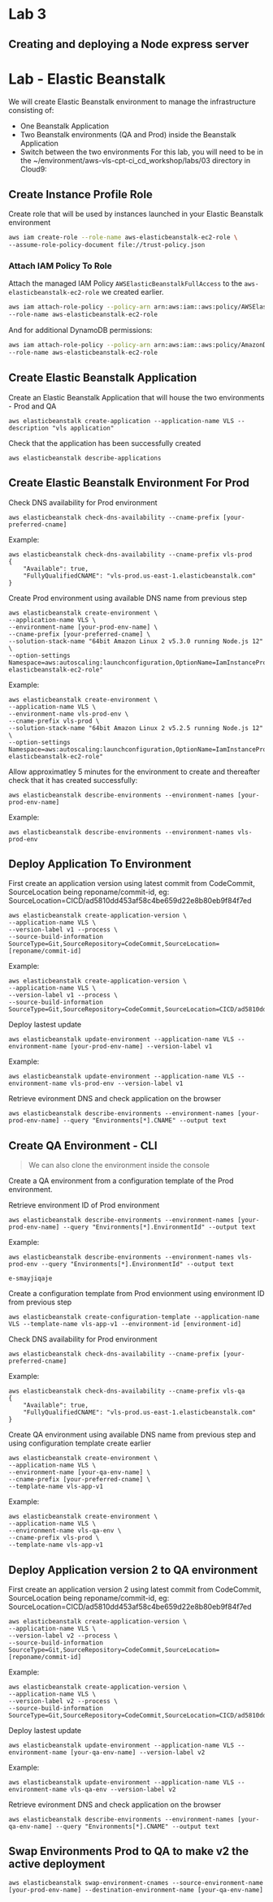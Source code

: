 # Lab 3

## Creating and deploying a Node express server

# Lab - Elastic Beanstalk

We will create Elastic Beanstalk environment to manage the infrastructure consisting of:

- One Beanstalk Application
- Two Beanstalk environments (QA and Prod) inside the Beanstalk Application
- Switch between the two environments
For this lab, you will need to be in the ~/environment/aws-vls-cpt-ci_cd_workshop/labs/03 directory in Cloud9:

## Create Instance Profile Role

Create role that will be used by instances launched in your Elastic Beanstalk environment

```bash
aws iam create-role --role-name aws-elasticbeanstalk-ec2-role \
--assume-role-policy-document file://trust-policy.json
```

### Attach IAM Policy To Role

Attach the managed IAM Policy `AWSElasticBeanstalkFullAccess` to the `aws-elasticbeanstalk-ec2-role` we created earlier.

```bash
aws iam attach-role-policy --policy-arn arn:aws:iam::aws:policy/AWSElasticBeanstalkFullAccess \
--role-name aws-elasticbeanstalk-ec2-role
```

And for additional DynamoDB permissions:

```bash
aws iam attach-role-policy --policy-arn arn:aws:iam::aws:policy/AmazonDynamoDBFullAccess \
--role-name aws-elasticbeanstalk-ec2-role
```

## Create Elastic Beanstalk Application

Create an Elastic Beanstalk Application that will house the two environments - Prod and QA

```
aws elasticbeanstalk create-application --application-name VLS --description "vls application"
```

Check that the application has been successfully created

```
aws elasticbeanstalk describe-applications
```

## Create Elastic Beanstalk Environment For Prod

Check DNS availability for Prod environment

```
aws elasticbeanstalk check-dns-availability --cname-prefix [your-preferred-cname]
```

Example:
```
aws elasticbeanstalk check-dns-availability --cname-prefix vls-prod
{
    "Available": true, 
    "FullyQualifiedCNAME": "vls-prod.us-east-1.elasticbeanstalk.com"
}
```

Create Prod environment using available DNS name from previous step

```
aws elasticbeanstalk create-environment \
--application-name VLS \
--environment-name [your-prod-env-name] \
--cname-prefix [your-preferred-cname] \
--solution-stack-name "64bit Amazon Linux 2 v5.3.0 running Node.js 12" \
--option-settings Namespace=aws:autoscaling:launchconfiguration,OptionName=IamInstanceProfile,Value="aws-elasticbeanstalk-ec2-role"
```

Example:

```
aws elasticbeanstalk create-environment \
--application-name VLS \
--environment-name vls-prod-env \
--cname-prefix vls-prod \
--solution-stack-name "64bit Amazon Linux 2 v5.2.5 running Node.js 12" \
--option-settings Namespace=aws:autoscaling:launchconfiguration,OptionName=IamInstanceProfile,Value="aws-elasticbeanstalk-ec2-role"
```

Allow approximatley 5 minutes for the environment to create and thereafter check that it has created successfully:

```
aws elasticbeanstalk describe-environments --environment-names [your-prod-env-name]
```

Example:
```
aws elasticbeanstalk describe-environments --environment-names vls-prod-env
```

## Deploy Application To Environment

First create an application version using latest commit from CodeCommit, SourceLocation being reponame/commit-id, eg: SourceLocation=CICD/ad5810dd453af58c4be659d22e8b80eb9f84f7ed

```
aws elasticbeanstalk create-application-version \
--application-name VLS \
--version-label v1 --process \
--source-build-information SourceType=Git,SourceRepository=CodeCommit,SourceLocation=[reponame/commit-id]
```

Example:

```
aws elasticbeanstalk create-application-version \
--application-name VLS \
--version-label v1 --process \
--source-build-information SourceType=Git,SourceRepository=CodeCommit,SourceLocation=CICD/ad5810dd453af58c4be659d22e8b80eb9f84f7ed
```

Deploy lastest update 

```
aws elasticbeanstalk update-environment --application-name VLS --environment-name [your-prod-env-name] --version-label v1
```

Example:

```
aws elasticbeanstalk update-environment --application-name VLS --environment-name vls-prod-env --version-label v1
```

Retrieve evironment DNS and check application on the browser

```
aws elasticbeanstalk describe-environments --environment-names [your-prod-env-name] --query "Environments[*].CNAME" --output text
```

## Create QA Environment - CLI

> We can also clone the environment inside the console

Create a QA environment from a configuration template of the Prod environment.

Retrieve environment ID of Prod environment 

```
aws elasticbeanstalk describe-environments --environment-names [your-prod-env-name] --query "Environments[*].EnvironmentId" --output text
```

Example:
```
aws elasticbeanstalk describe-environments --environment-names vls-prod-env --query "Environments[*].EnvironmentId" --output text

e-smayjiqaje
```

Create a configuration template from Prod envionment using environment ID from previous step

```
aws elasticbeanstalk create-configuration-template --application-name VLS --template-name vls-app-v1 --environment-id [environment-id]
```

Check DNS availability for Prod environment

```
aws elasticbeanstalk check-dns-availability --cname-prefix [your-preferred-cname]
```

Example:
```
aws elasticbeanstalk check-dns-availability --cname-prefix vls-qa
{
    "Available": true, 
    "FullyQualifiedCNAME": "vls-prod.us-east-1.elasticbeanstalk.com"
}
```

Create QA environment using available DNS name from previous step and using configuration template create earlier

```
aws elasticbeanstalk create-environment \
--application-name VLS \
--environment-name [your-qa-env-name] \
--cname-prefix [your-preferred-cname] \
--template-name vls-app-v1
```

Example:

```
aws elasticbeanstalk create-environment \
--application-name VLS \
--environment-name vls-qa-env \
--cname-prefix vls-prod \
--template-name vls-app-v1
```

## Deploy Application version 2 to QA environment

First create an application version 2 using latest commit from CodeCommit, SourceLocation being reponame/commit-id, eg: SourceLocation=CICD/ad5810dd453af58c4be659d22e8b80eb9f84f7ed

```
aws elasticbeanstalk create-application-version \
--application-name VLS \
--version-label v2 --process \
--source-build-information SourceType=Git,SourceRepository=CodeCommit,SourceLocation=[reponame/commit-id]
```

Example:

```
aws elasticbeanstalk create-application-version \
--application-name VLS \
--version-label v2 --process \
--source-build-information SourceType=Git,SourceRepository=CodeCommit,SourceLocation=CICD/ad5810dd453af58c4be659d22e8b80eb9f84f7ed
```

Deploy lastest update 

```
aws elasticbeanstalk update-environment --application-name VLS --environment-name [your-qa-env-name] --version-label v2
```

Example:

```
aws elasticbeanstalk update-environment --application-name VLS --environment-name vls-qa-env --version-label v2
```

Retrieve evironment DNS and check application on the browser

```
aws elasticbeanstalk describe-environments --environment-names [your-qa-env-name] --query "Environments[*].CNAME" --output text
```

## Swap Environments Prod to QA to make v2 the active deployment

```
aws elasticbeanstalk swap-environment-cnames --source-environment-name [your-prod-env-name] --destination-environment-name [your-qa-env-name]
```
